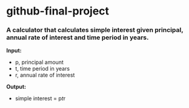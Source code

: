 # github-final-project
### A calculator that calculates simple interest given principal, annual rate of interest and time period in years.
**Input:**
   - p, principal amount
   - t, time period in years
   - r, annual rate of interest

**Output:**
   - simple interest = p*t*r
